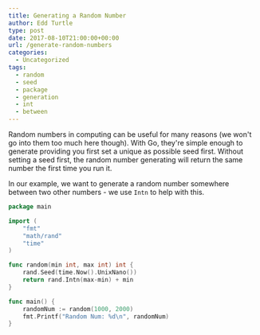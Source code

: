 ```yaml
---
title: Generating a Random Number
author: Edd Turtle
type: post
date: 2017-08-10T21:00:00+00:00
url: /generate-random-numbers
categories:
  - Uncategorized
tags:
  - random
  - seed
  - package
  - generation
  - int
  - between
---
```


Random numbers in computing can be useful for many reasons (we won't go into them too much here though). With Go, they're simple enough to generate providing you first set a unique as possible seed first. Without setting a seed first, the random number generating will return the same number the first time you run it.

In our example, we want to generate a random number somewhere between two other numbers - we use `Intn` to help with this.

```go
package main

import (
    "fmt"
    "math/rand"
    "time"
)

func random(min int, max int) int {
    rand.Seed(time.Now().UnixNano())
    return rand.Intn(max-min) + min
}

func main() {
    randomNum := random(1000, 2000)
    fmt.Printf("Random Num: %d\n", randomNum)
}
```